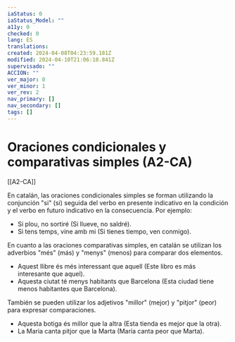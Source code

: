 ```yaml
---
iaStatus: 0
iaStatus_Model: ""
a11y: 0
checked: 0
lang: ES
translations: 
created: 2024-04-08T04:23:59.181Z
modified: 2024-04-10T21:06:10.841Z
supervisado: ""
ACCION: ""
ver_major: 0
ver_minor: 1
ver_rev: 2
nav_primary: []
nav_secondary: []
tags: []
---
```

# Oraciones condicionales y comparativas simples (A2-CA)

[[A2-CA]]

En catalán, las oraciones condicionales simples se forman utilizando la conjunción "si" (si) seguida del verbo en presente indicativo en la condición y el verbo en futuro indicativo en la consecuencia. Por ejemplo:

- Si plou, no sortiré (Si llueve, no saldré).
- Si tens temps, vine amb mi (Si tienes tiempo, ven conmigo).

En cuanto a las oraciones comparativas simples, en catalán se utilizan los adverbios "més" (más) y "menys" (menos) para comparar dos elementos. 

- Aquest llibre és més interessant que aquell (Este libro es más interesante que aquel).
- Aquesta ciutat té menys habitants que Barcelona (Esta ciudad tiene menos habitantes que Barcelona).

También se pueden utilizar los adjetivos "millor" (mejor) y "pitjor" (peor) para expresar comparaciones.

- Aquesta botiga és millor que la altra (Esta tienda es mejor que la otra).
- La Maria canta pitjor que la Marta (María canta peor que Marta).
